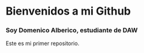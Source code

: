 # Bienvenidos a mi Github
### Soy Domenico Alberico, estudiante de DAW
Este es mi primer repositorio. 
